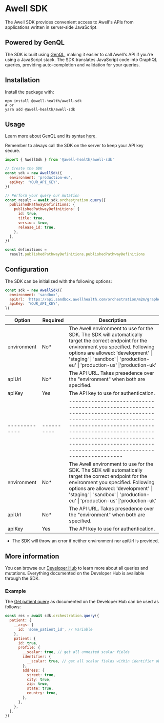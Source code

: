 # Awell SDK

The Awell SDK provides convenient access to Awell's APIs from applications written in server-side JavaScript.

## Powered by GenQL

The SDK is built using [GenQL](https://genql.dev/), making it easier to call Awell's API if you're using a JavaScript stack. The SDK translates JavaScript code into GraphQL queries, providing auto-completion and validation for your queries.

## Installation

Install the package with:

```
npm install @awell-health/awell-sdk
# or
yarn add @awell-health/awell-sdk
```

## Usage

Learn more about GenQL and its syntax [here](https://genql.dev/docs).

Remember to always call the SDK on the server to keep your API key secure.

```javascript
import { AwellSdk } from '@awell-health/awell-sdk'

// Create the SDK
const sdk = new AwellSdk({
  environment: 'production-eu',
  apiKey: 'YOUR_API_KEY',
})

// Perform your query our mutation
const result = await sdk.orchestration.query({
  publishedPathwayDefinitions: {
    publishedPathwayDefinitions: {
      id: true,
      title: true,
      version: true,
      release_id: true,
    },
  },
})

const definitions =
  result.publishedPathwayDefinitions.publishedPathwayDefinitions
```

## Configuration

The SDK can be initialized with the following options:

```javascript
const sdk = new AwellSdk({
  environment: 'sandbox',
  apiUrl: 'https://api.sandbox.awellhealth.com/orchestration/m2m/graphql',
  apiKey: 'YOUR_API_KEY',
})
```

| Option        | Required   | Description                                                                                                                                                                                                                                                          |
| ------------- | ---------- | -------------------------------------------------------------------------------------------------------------------------------------------------------------------------------------------------------------------------------------------------------------------- |
| environment   | No\*       | The Awell environment to use for the SDK. The SDK will automatically target the correct endpoint for the environment you specified. Following options are allowed: 'development' \| 'staging' \| 'sandbox' \| 'production-eu' \| 'production-us' \|'production-uk'   |
| apiUrl        | No\*       | The API URL. Takes presedence over the "environment" when both are specified.                                                                                                                                                                                        |
| apiKey        | Yes        | The API key to use for authentication.                                                                                                                                                                                                                               |
| ------------- | ---------- | -------------------------------------------------------------------------------------------------------------------------------------------------------------------------------------------------------------------------------------------------------------------- |
| environment   | No\*       | The Awell environment to use for the SDK. The SDK will automatically target the correct endpoint for the environment you specified. Following options are allowed: 'development' \| 'staging' \| 'sandbox' \| 'production-eu' \| 'production-us' \|'production-uk'   |
| apiUrl        | No\*       | The API URL. Takes presedence over the "environment" when both are specified.                                                                                                                                                                                        |
| apiKey        | Yes        | The API key to use for authentication.                                                                                                                                                                                                                               |

* The SDK will throw an error if neither environment nor apiUrl is provided.

## More information

You can browse our [Developer Hub](https://developers.awellhealth.com/awell-orchestration/api-reference/overview/graphql-api) to learn more about all queries and mutations. Everything documented on the Developer Hub is available through the SDK.

### Example

The [Get patient query](https://developers.awellhealth.com/awell-orchestration/api-reference/queries/get-patient) as documented on the Developer Hub can be used as follows:

```javascript
const res = await sdk.orchestration.query({
  patient: {
    __args: {
      id: 'some_patient_id', // Variable
    },
    patient: {
      id: true,
      profile: {
        __scalar: true, // get all unnested scalar fields
        identifier: {
          __scalar: true, // get all scalar fields within identifier object
        },
        address: {
          street: true,
          city: true,
          zip: true,
          state: true,
          country: true,
        },
      },
    },
  },
})
```
